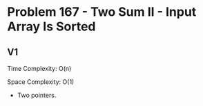 # Problem 167 - Two Sum II - Input Array Is Sorted

## V1

Time Complexity: O(n)

Space Complexity: O(1)

- Two pointers.

